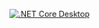 [![.NET Core Desktop](https://github.com/sbhaskarpalo/MyFirstAzureWebApp/actions/workflows/dotnet-desktop.yml/badge.svg?branch=main)](https://github.com/sbhaskarpalo/MyFirstAzureWebApp/actions/workflows/dotnet-desktop.yml)
